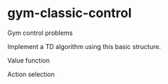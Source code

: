# gym-classic-control
Gym control problems

Implement a TD algorithm using this basic structure.

Value function

Action selection
